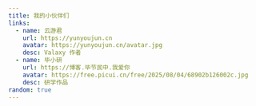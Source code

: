 ```yaml
---
title: 我的小伙伴们
links:
  - name: 云游君
    url: https://yunyoujun.cn
    avatar: https://yunyoujun.cn/avatar.jpg
    desc: Valaxy 作者
  - name: 毕小研
    url: https://博客.毕节民中.我爱你
    avatar: https://free.picui.cn/free/2025/08/04/68902b126002c.jpg
    desc: 研学作品
random: true
---
```


<YunLinks :links="frontmatter.links" :random="frontmatter.random" />
